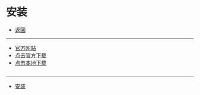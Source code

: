 # 安装

- [返回](./README.md)

---

- [官方网站](https://code.visualstudio.com/)
- [点击官方下载](https://aka.ms/win32-x64-user-stable)
- [点击本地下载](https://media.huhuiyu.top/download/VSCodeUserSetup-x64.exe)

<section class="img-flex-box" >
  <section><img class="lazy-image" data-src="../../images/webfront/vscode-install/vscode-install003.png" alt=""></section>
  <section><img class="lazy-image" data-src="../../images/webfront/vscode-install/vscode-install004.png" alt=""></section>
  <section><img class="lazy-image" data-src="../../images/webfront/vscode-install/vscode-install005.png" alt=""></section>
  <section><img class="lazy-image" data-src="../../images/webfront/vscode-install/vscode-install006.png" alt=""></section>
  <section><img class="lazy-image" data-src="../../images/webfront/vscode-install/vscode-install007.png" alt=""></section>
  <section><img class="lazy-image" data-src="../../images/webfront/vscode-install/vscode-install008.png" alt=""></section>
  <section><img class="lazy-image" data-src="../../images/webfront/vscode-install/vscode-install009.png" alt=""></section>
</section>

---

- [安装](#安装)

<!-- js处理背景和css样式 -->
<script type="module" src="/js/github.js"></script>
